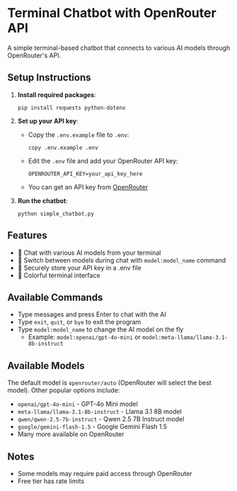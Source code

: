 # Terminal Chatbot with OpenRouter API

A simple terminal-based chatbot that connects to various AI models through OpenRouter's API.

## Setup Instructions

1. **Install required packages**:
   ```
   pip install requests python-dotenv
   ```

2. **Set up your API key**:
   - Copy the `.env.example` file to `.env`:
     ```
     copy .env.example .env
     ```
   - Edit the `.env` file and add your OpenRouter API key:
     ```
     OPENROUTER_API_KEY=your_api_key_here
     ```
   - You can get an API key from [OpenRouter](https://openrouter.ai/keys)

3. **Run the chatbot**:
   ```
   python simple_chatbot.py
   ```

## Features

- 💬 Chat with various AI models from your terminal
- 🔄 Switch between models during chat with `model:model_name` command
- 🔑 Securely store your API key in a .env file
- 🎨 Colorful terminal interface

## Available Commands

- Type messages and press Enter to chat with the AI
- Type `exit`, `quit`, or `bye` to exit the program
- Type `model:model_name` to change the AI model on the fly
  - Example: `model:openai/gpt-4o-mini` or `model:meta-llama/llama-3.1-8b-instruct`

## Available Models

The default model is `openrouter/auto` (OpenRouter will select the best model). 
Other popular options include:

- `openai/gpt-4o-mini` - GPT-4o Mini model
- `meta-llama/llama-3.1-8b-instruct` - Llama 3.1 8B model
- `qwen/qwen-2.5-7b-instruct` - Qwen 2.5 7B Instruct model
- `google/gemini-flash-1.5` - Google Gemini Flash 1.5
- Many more available on OpenRouter

## Notes

- Some models may require paid access through OpenRouter
- Free tier has rate limits

